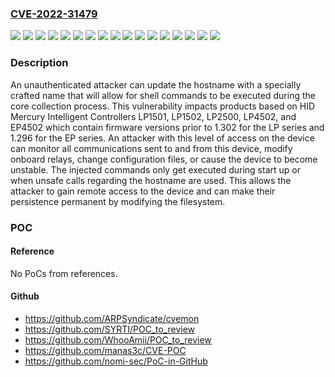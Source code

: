 ### [CVE-2022-31479](https://cve.mitre.org/cgi-bin/cvename.cgi?name=CVE-2022-31479)
![](https://img.shields.io/static/v1?label=Product&message=EP4502&color=blue)
![](https://img.shields.io/static/v1?label=Product&message=LNL-4420&color=blue)
![](https://img.shields.io/static/v1?label=Product&message=LNL-X2210&color=blue)
![](https://img.shields.io/static/v1?label=Product&message=LNL-X2220&color=blue)
![](https://img.shields.io/static/v1?label=Product&message=LNL-X3300&color=blue)
![](https://img.shields.io/static/v1?label=Product&message=LNL-X4420&color=blue)
![](https://img.shields.io/static/v1?label=Product&message=LP1501&color=blue)
![](https://img.shields.io/static/v1?label=Product&message=LP1502&color=blue)
![](https://img.shields.io/static/v1?label=Product&message=LP2500&color=blue)
![](https://img.shields.io/static/v1?label=Product&message=LP4502&color=blue)
![](https://img.shields.io/static/v1?label=Product&message=S2-LP-1501&color=blue)
![](https://img.shields.io/static/v1?label=Product&message=S2-LP-1502&color=blue)
![](https://img.shields.io/static/v1?label=Product&message=S2-LP-2500&color=blue)
![](https://img.shields.io/static/v1?label=Product&message=S2-LP-4502&color=blue)
![](https://img.shields.io/static/v1?label=Version&message=ALL%3C%201.296%20&color=brighgreen)
![](https://img.shields.io/static/v1?label=Version&message=ALL%3C%201.302%20&color=brighgreen)
![](https://img.shields.io/static/v1?label=Vulnerability&message=CWE-693%20Protection%20Mechanism%20Failure&color=brighgreen)

### Description

An unauthenticated attacker can update the hostname with a specially crafted name that will allow for shell commands to be executed during the core collection process. This vulnerability impacts products based on HID Mercury Intelligent Controllers LP1501, LP1502, LP2500, LP4502, and EP4502 which contain firmware versions prior to 1.302 for the LP series and 1.296 for the EP series. An attacker with this level of access on the device can monitor all communications sent to and from this device, modify onboard relays, change configuration files, or cause the device to become unstable. The injected commands only get executed during start up or when unsafe calls regarding the hostname are used. This allows the attacker to gain remote access to the device and can make their persistence permanent by modifying the filesystem.

### POC

#### Reference
No PoCs from references.

#### Github
- https://github.com/ARPSyndicate/cvemon
- https://github.com/SYRTI/POC_to_review
- https://github.com/WhooAmii/POC_to_review
- https://github.com/manas3c/CVE-POC
- https://github.com/nomi-sec/PoC-in-GitHub

